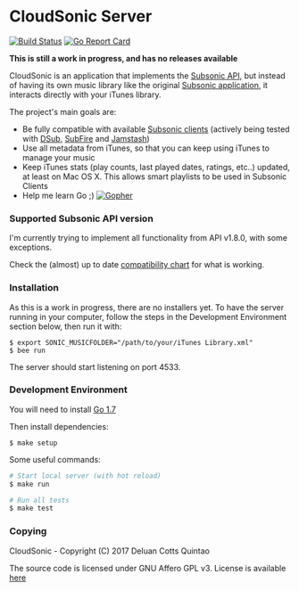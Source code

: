 CloudSonic Server
=======

[![Build Status](https://travis-ci.org/cloudsonic/sonic-server.svg?branch=master)](https://travis-ci.org/cloudsonic/sonic-server) 
[![Go Report Card](https://goreportcard.com/badge/github.com/cloudsonic/sonic-server)](https://goreportcard.com/report/github.com/cloudsonic/sonic-server)

__This is still a work in progress, and has no releases available__

CloudSonic is an application that implements the [Subsonic API](http://www.subsonic.org/pages/api.jsp), but instead of
having its own music library like the original [Subsonic application](http://www.subsonic.org), it interacts directly
with your iTunes library.

The project's main goals are:

* Be fully compatible with available [Subsonic clients](http://www.subsonic.org/pages/apps.jsp)
  (actively being tested with
    [DSub](http://www.subsonic.org/pages/apps.jsp#dsub),
    [SubFire](http://www.subsonic.org/pages/apps.jsp#subfire) and
    [Jamstash](http://www.subsonic.org/pages/apps.jsp#jamstash))
* Use all metadata from iTunes, so that you can keep using iTunes to manage your music
* Keep iTunes stats (play counts, last played dates, ratings, etc..) updated, at least on Mac OS X.
  This allows smart playlists to be used in Subsonic Clients
* Help me learn Go ;) [![Gopher](https://blog.golang.org/favicon.ico)](https://golang.org)


###  Supported Subsonic API version

I'm currently trying to implement all functionality from API v1.8.0, with some exceptions.

Check the (almost) up to date [compatibility chart](https://github.com/cloudsonic/sonic-server/wiki/Compatibility) for what is working.

### Installation

As this is a work in progress, there are no installers yet. To have the server running in your computer, follow the steps in the
Development Environment section below, then run it with:
```
$ export SONIC_MUSICFOLDER="/path/to/your/iTunes Library.xml"
$ bee run
```
The server should start listening on port 4533.

### Development Environment

You will need to install [Go 1.7](https://golang.org/dl/)

Then install dependencies:
```
$ make setup
```  

Some useful commands:

```bash
# Start local server (with hot reload)
$ make run

# Run all tests
$ make test
```


### Copying

CloudSonic - Copyright (C) 2017  Deluan Cotts Quintao

The source code is licensed under GNU Affero GPL v3. License is available [here](/LICENSE)
